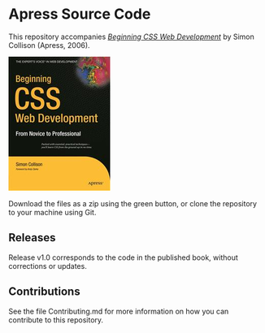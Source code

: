 # Apress Source Code

This repository accompanies [*Beginning CSS Web Development*](http://www.apress.com/9781590596890) by Simon Collison (Apress, 2006).

![Cover image](9781590596890.jpg)

Download the files as a zip using the green button, or clone the repository to your machine using Git.

## Releases

Release v1.0 corresponds to the code in the published book, without corrections or updates.

## Contributions

See the file Contributing.md for more information on how you can contribute to this repository.
